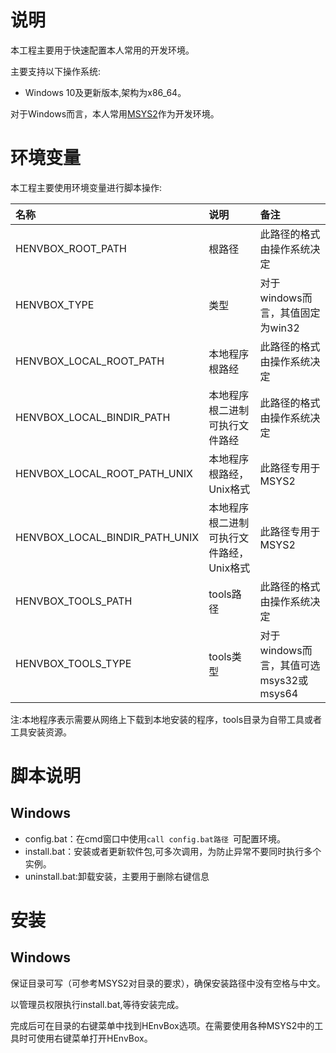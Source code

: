 # 说明

本工程主要用于快速配置本人常用的开发环境。

主要支持以下操作系统:

- Windows 10及更新版本,架构为x86_64。

对于Windows而言，本人常用[MSYS2](https://www.msys2.org/)作为开发环境。

# 环境变量

本工程主要使用环境变量进行脚本操作:

| 名称                           | 说明                                     | 备注                                    |
| :----------------------------- | :--------------------------------------- | :-------------------------------------- |
| HENVBOX_ROOT_PATH              | 根路径                                   | 此路径的格式由操作系统决定              |
| HENVBOX_TYPE                   | 类型                                     | 对于windows而言，其值固定为win32        |
| HENVBOX_LOCAL_ROOT_PATH        | 本地程序根路经                           | 此路径的格式由操作系统决定              |
| HENVBOX_LOCAL_BINDIR_PATH      | 本地程序根二进制可执行文件路经           | 此路径的格式由操作系统决定              |
| HENVBOX_LOCAL_ROOT_PATH_UNIX   | 本地程序根路经，Unix格式                 | 此路径专用于MSYS2                       |
| HENVBOX_LOCAL_BINDIR_PATH_UNIX | 本地程序根二进制可执行文件路经，Unix格式 | 此路径专用于MSYS2                       |
| HENVBOX_TOOLS_PATH             | tools路径                                | 此路径的格式由操作系统决定              |
| HENVBOX_TOOLS_TYPE             | tools类型                                | 对于windows而言，其值可选msys32或msys64 |

注:本地程序表示需要从网络上下载到本地安装的程序，tools目录为自带工具或者工具安装资源。

# 脚本说明

## Windows

- config.bat：在cmd窗口中使用`call config.bat路径 `可配置环境。
- install.bat：安装或者更新软件包,可多次调用，为防止异常不要同时执行多个实例。
- uninstall.bat:卸载安装，主要用于删除右键信息

# 安装

## Windows

保证目录可写（可参考MSYS2对目录的要求），确保安装路径中没有空格与中文。

以管理员权限执行install.bat,等待安装完成。

完成后可在目录的右键菜单中找到HEnvBox选项。在需要使用各种MSYS2中的工具时可使用右键菜单打开HEnvBox。


